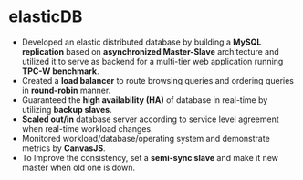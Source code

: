 # elasticDB
* Developed an elastic distributed database by building a **MySQL replication** based on **asynchronized Master-Slave**
architecture and utilized it to serve as backend for a multi-tier web application running **TPC-W benchmark**.
* Created a **load balancer** to route browsing queries and ordering queries in **round-robin** manner.
* Guaranteed the **high availability (HA)** of database in real-time by utilizing **backup slaves**.
* **Scaled out/in** database server according to service level agreement when real-time workload changes.
* Monitored workload/database/operating system and demonstrate metrics by **CanvasJS**.
* To Improve the consistency, set a **semi-sync slave** and make it new master when old one is down.
